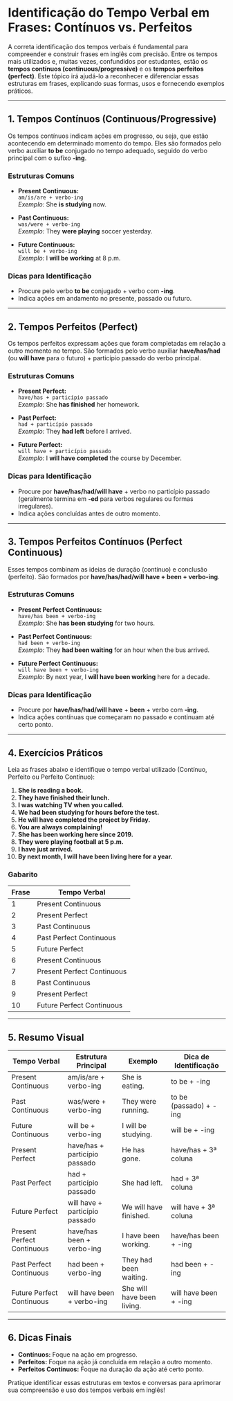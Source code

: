 
# Identificação do Tempo Verbal em Frases: Contínuos vs. Perfeitos

A correta identificação dos tempos verbais é fundamental para compreender e construir frases em inglês com precisão. Entre os tempos mais utilizados e, muitas vezes, confundidos por estudantes, estão os **tempos contínuos (continuous/progressive)** e os **tempos perfeitos (perfect)**. Este tópico irá ajudá-lo a reconhecer e diferenciar essas estruturas em frases, explicando suas formas, usos e fornecendo exemplos práticos.

---

## 1. Tempos Contínuos (Continuous/Progressive)

Os tempos contínuos indicam ações em progresso, ou seja, que estão acontecendo em determinado momento do tempo. Eles são formados pelo verbo auxiliar **to be** conjugado no tempo adequado, seguido do verbo principal com o sufixo **-ing**.

### Estruturas Comuns

- **Present Continuous:**  
  `am/is/are + verbo-ing`  
  _Exemplo:_ She **is studying** now.

- **Past Continuous:**  
  `was/were + verbo-ing`  
  _Exemplo:_ They **were playing** soccer yesterday.

- **Future Continuous:**  
  `will be + verbo-ing`  
  _Exemplo:_ I **will be working** at 8 p.m.

### Dicas para Identificação

- Procure pelo verbo **to be** conjugado + verbo com **-ing**.
- Indica ações em andamento no presente, passado ou futuro.

---

## 2. Tempos Perfeitos (Perfect)

Os tempos perfeitos expressam ações que foram completadas em relação a outro momento no tempo. São formados pelo verbo auxiliar **have/has/had** (ou **will have** para o futuro) + particípio passado do verbo principal.

### Estruturas Comuns

- **Present Perfect:**  
  `have/has + particípio passado`  
  _Exemplo:_ She **has finished** her homework.

- **Past Perfect:**  
  `had + particípio passado`  
  _Exemplo:_ They **had left** before I arrived.

- **Future Perfect:**  
  `will have + particípio passado`  
  _Exemplo:_ I **will have completed** the course by December.

### Dicas para Identificação

- Procure por **have/has/had/will have** + verbo no particípio passado (geralmente termina em **-ed** para verbos regulares ou formas irregulares).
- Indica ações concluídas antes de outro momento.

---

## 3. Tempos Perfeitos Contínuos (Perfect Continuous)

Esses tempos combinam as ideias de duração (contínuo) e conclusão (perfeito). São formados por **have/has/had/will have + been + verbo-ing**.

### Estruturas Comuns

- **Present Perfect Continuous:**  
  `have/has been + verbo-ing`  
  _Exemplo:_ She **has been studying** for two hours.

- **Past Perfect Continuous:**  
  `had been + verbo-ing`  
  _Exemplo:_ They **had been waiting** for an hour when the bus arrived.

- **Future Perfect Continuous:**  
  `will have been + verbo-ing`  
  _Exemplo:_ By next year, I **will have been working** here for a decade.

### Dicas para Identificação

- Procure por **have/has/had/will have** + **been** + verbo com **-ing**.
- Indica ações contínuas que começaram no passado e continuam até certo ponto.

---

## 4. Exercícios Práticos

Leia as frases abaixo e identifique o tempo verbal utilizado (Contínuo, Perfeito ou Perfeito Contínuo):

1. **She is reading a book.**  
2. **They have finished their lunch.**  
3. **I was watching TV when you called.**  
4. **We had been studying for hours before the test.**  
5. **He will have completed the project by Friday.**  
6. **You are always complaining!**  
7. **She has been working here since 2019.**  
8. **They were playing football at 5 p.m.**  
9. **I have just arrived.**  
10. **By next month, I will have been living here for a year.**

### Gabarito

| Frase | Tempo Verbal |
|-------|--------------|
| 1     | Present Continuous |
| 2     | Present Perfect |
| 3     | Past Continuous |
| 4     | Past Perfect Continuous |
| 5     | Future Perfect |
| 6     | Present Continuous |
| 7     | Present Perfect Continuous |
| 8     | Past Continuous |
| 9     | Present Perfect |
| 10    | Future Perfect Continuous |

---

## 5. Resumo Visual

| Tempo Verbal                | Estrutura Principal                | Exemplo                        | Dica de Identificação         |
|-----------------------------|------------------------------------|--------------------------------|-------------------------------|
| Present Continuous          | am/is/are + verbo-ing              | She is eating.                 | to be + -ing                  |
| Past Continuous             | was/were + verbo-ing               | They were running.             | to be (passado) + -ing        |
| Future Continuous           | will be + verbo-ing                | I will be studying.            | will be + -ing                |
| Present Perfect             | have/has + particípio passado      | He has gone.                   | have/has + 3ª coluna          |
| Past Perfect                | had + particípio passado           | She had left.                  | had + 3ª coluna               |
| Future Perfect              | will have + particípio passado     | We will have finished.         | will have + 3ª coluna         |
| Present Perfect Continuous  | have/has been + verbo-ing          | I have been working.           | have/has been + -ing          |
| Past Perfect Continuous     | had been + verbo-ing               | They had been waiting.         | had been + -ing               |
| Future Perfect Continuous   | will have been + verbo-ing         | She will have been living.     | will have been + -ing         |

---

## 6. Dicas Finais

- **Contínuos:** Foque na ação em progresso.
- **Perfeitos:** Foque na ação já concluída em relação a outro momento.
- **Perfeitos Contínuos:** Foque na duração da ação até certo ponto.

Pratique identificar essas estruturas em textos e conversas para aprimorar sua compreensão e uso dos tempos verbais em inglês!
```
